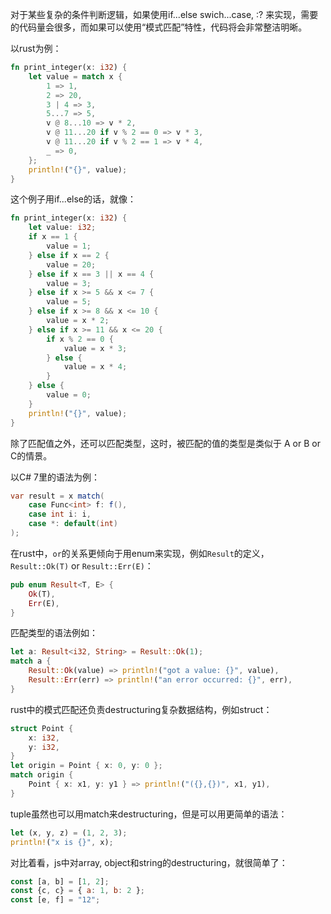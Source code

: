 对于某些复杂的条件判断逻辑，如果使用if...else swich...case, :? 来实现，需要的代码量会很多，而如果可以使用“模式匹配”特性，代码将会非常整洁明晰。

以rust为例：

```rust
fn print_integer(x: i32) {
    let value = match x {
        1 => 1,
        2 => 20,
        3 | 4 => 3,
        5...7 => 5,
        v @ 8...10 => v * 2,
        v @ 11...20 if v % 2 == 0 => v * 3,
        v @ 11...20 if v % 2 == 1 => v * 4,
        _ => 0,
    };
    println!("{}", value);
}
```

这个例子用if...else的话，就像：

```rust
fn print_integer(x: i32) {
    let value: i32;
    if x == 1 {
        value = 1;
    } else if x == 2 {
        value = 20;
    } else if x == 3 || x == 4 {
        value = 3;
    } else if x >= 5 && x <= 7 {
        value = 5;
    } else if x >= 8 && x <= 10 {
        value = x * 2;
    } else if x >= 11 && x <= 20 {
        if x % 2 == 0 {
            value = x * 3;
        } else {
            value = x * 4;
        }
    } else {
        value = 0;
    }
    println!("{}", value);
}
```

除了匹配值之外，还可以匹配类型，这时，被匹配的值的类型是类似于 A or B or C的情景。

以C# 7里的语法为例：

```c#
var result = x match(
    case Func<int> f: f(),
    case int i: i,
    case *: default(int)
);
```

在rust中，`or`的关系更倾向于用enum来实现，例如`Result`的定义，`Result::Ok(T)` or `Result::Err(E)`：

```rust
pub enum Result<T, E> {
    Ok(T),
    Err(E),
}
```

匹配类型的语法例如：

```rust
let a: Result<i32, String> = Result::Ok(1);
match a {
    Result::Ok(value) => println!("got a value: {}", value),
    Result::Err(err) => println!("an error occurred: {}", err),
}
```

rust中的模式匹配还负责destructuring复杂数据结构，例如struct：

```rust
struct Point {
    x: i32,
    y: i32,
}
let origin = Point { x: 0, y: 0 };
match origin {
    Point { x: x1, y: y1 } => println!("({},{})", x1, y1),
}
```

tuple虽然也可以用match来destructuring，但是可以用更简单的语法：

```rust
let (x, y, z) = (1, 2, 3);
println!("x is {}", x);
```

对比着看，js中对array, object和string的destructuring，就很简单了：

```js
const [a, b] = [1, 2];
const {c, c} = { a: 1, b: 2 };
const [e, f] = "12";
```
